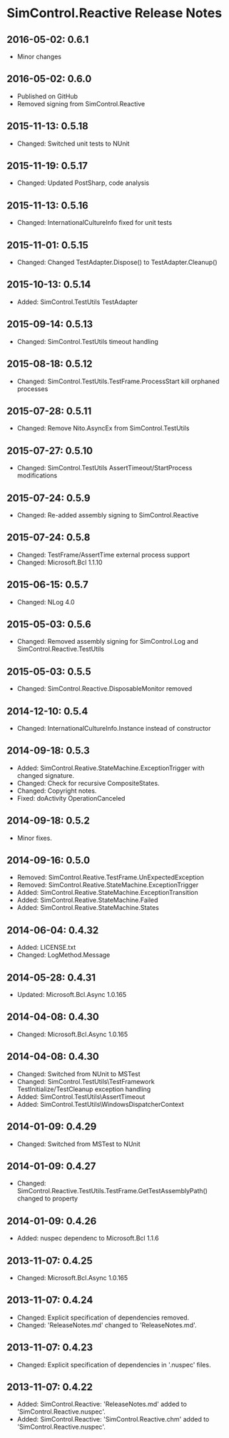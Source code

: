 SimControl.Reactive Release Notes
=================================

2016-05-02: 0.6.1
-----------------
* Minor changes

2016-05-02: 0.6.0
-----------------
* Published on GitHub
* Removed signing from SimControl.Reactive

2015-11-13: 0.5.18
------------------
* Changed: Switched unit tests to NUnit

2015-11-19: 0.5.17
------------------
* Changed: Updated PostSharp, code analysis

2015-11-13: 0.5.16
------------------
* Changed: InternationalCultureInfo fixed for unit tests

2015-11-01: 0.5.15
------------------
* Changed: Changed TestAdapter.Dispose() to TestAdapter.Cleanup()

2015-10-13: 0.5.14
------------------
* Added: SimControl.TestUtils TestAdapter

2015-09-14: 0.5.13
------------------
* Changed: SimControl.TestUtils timeout handling

2015-08-18: 0.5.12
------------------
* Changed: SimControl.TestUtils.TestFrame.ProcessStart kill orphaned processes

2015-07-28: 0.5.11
------------------
* Changed: Remove Nito.AsyncEx from SimControl.TestUtils

2015-07-27: 0.5.10
------------------
* Changed: SimControl.TestUtils AssertTimeout/StartProcess modifications

2015-07-24: 0.5.9
-----------------
* Changed: Re-added assembly signing to SimControl.Reactive

2015-07-24: 0.5.8
-----------------
* Changed: TestFrame/AssertTime external process support
* Changed: Microsoft.Bcl 1.1.10

2015-06-15: 0.5.7
-----------------
* Changed: NLog 4.0

2015-05-03: 0.5.6
-----------------
* Changed: Removed assembly signing for SimControl.Log and SimControl.Reactive.TestUtils

2015-05-03: 0.5.5
-----------------
* Changed: SimControl.Reactive.DisposableMonitor removed

2014-12-10: 0.5.4
-----------------
* Changed: InternationalCultureInfo.Instance instead of constructor

2014-09-18: 0.5.3
-----------------
* Added: SimControl.Reative.StateMachine.ExceptionTrigger with changed signature.
* Changed: Check for recursive CompositeStates.
* Changed: Copyright notes.
* Fixed: doActivity OperationCanceled

2014-09-18: 0.5.2
-----------------
* Minor fixes.

2014-09-16: 0.5.0
-----------------
* Removed: SimControl.Reative.TestFrame.UnExpectedException
* Removed: SimControl.Reative.StateMachine.ExceptionTrigger
* Added: SimControl.Reative.StateMachine.ExceptionTransition
* Added: SimControl.Reative.StateMachine.Failed
* Added: SimControl.Reative.StateMachine.States

2014-06-04: 0.4.32
------------------
* Added: LICENSE.txt
* Changed: LogMethod.Message

2014-05-28: 0.4.31
------------------
* Updated: Microsoft.Bcl.Async 1.0.165

2014-04-08: 0.4.30
------------------
* Changed: Microsoft.Bcl.Async 1.0.165

2014-04-08: 0.4.30
------------------
* Changed: Switched from NUnit to MSTest
* Changed: SimControl.TestUtils\TestFramework TestInitialize/TestCleanup exception handling
* Added: SimControl.TestUtils\AssertTimeout
* Added: SimControl.TestUtils\WindowsDispatcherContext 

2014-01-09: 0.4.29
------------------
* Changed: Switched from MSTest to NUnit

2014-01-09: 0.4.27
------------------

* Changed: SimControl.Reactive.TestUtils.TestFrame.GetTestAssemblyPath() changed to property

2014-01-09: 0.4.26
------------------
* Added: nuspec dependenc to Microsoft.Bcl 1.1.6

2013-11-07: 0.4.25
------------------
* Changed: Microsoft.Bcl.Async 1.0.165

2013-11-07: 0.4.24
------------------
* Changed: Explicit specification of dependencies removed.
* Changed: 'ReleaseNotes.md' changed to 'ReleaseNotes.md'.

2013-11-07: 0.4.23
------------------
* Changed: Explicit specification of dependencies in '.nuspec' files.

2013-11-07: 0.4.22
------------------
* Added: SimControl.Reactive: 'ReleaseNotes.md' added to 'SimControl.Reactive.nuspec'.
* Added: SimControl.Reactive: 'SimControl.Reactive.chm' added to 'SimControl.Reactive.nuspec'.
